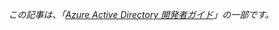 *この記事は、「[Azure Active Directory 開発者ガイド](../articles/active-directory/active-directory-developers-guide.md)」の一部です。*

<!---HONumber=58_postMigration-->
